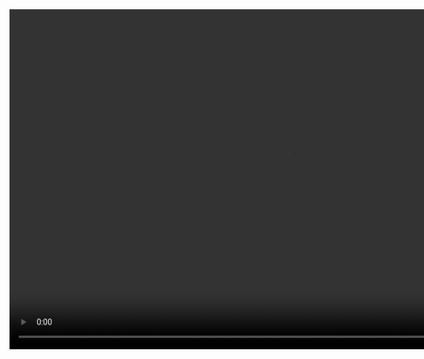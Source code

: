 
<video src="https://github.com/user-attachments/assets/ab65201a-fa46-4c00-a8ca-9c653320af94"  width="1000" height="600">

## Lagos Rent Prediction
Predicting rental prices is essential for both tenants and landlords to make informed decisions. This project aims to build a machine-learning model that can predict house rental prices in Lagos State. By analyzing various features such as location, number of bedrooms, and amenities, the model provides valuable insights into rent pricing trends.

## Dataset
The dataset used for this project contains a comprehensive collection of rental property information in Lagos State scraped from [property.pro.ng](https://www.propertypro.ng/). It includes features such as location, number of bedrooms, bathrooms, and more. You can find the data set [here](https://www.kaggle.com/datasets/eyimofeapinnick/nigeria-rent-prices-2022).

## Libraries:
The libraries used in this project include:
* Pandas: Data manipulation and analysis.
* NumPy: Numerical computations and array operations.
* Matplotlib: Data visualization.
* Seaborn: Enhanced data visualization.
* Scikit-learn: Machine learning and predictive modelling.
  
## Results
The results of the Lagos Rent Prediction model demonstrate its ability to provide accurate rent price estimates. The model's performance is evaluated based on the R2-Square metrics, and its predictions can help both tenants and landlords make well-informed decisions.

You can read about the project [here](https://peteribeabuchi.hashnode.dev/predicting-house-prices-in-lagos-state-with-python). 

## The webpage:
The webpage for the project was built with Python Flask, HTML, and JavaScript. You can visit the webpage [here!!](https://lnkd.in/dzQwh9uk)



